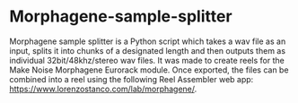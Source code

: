 # Morphagene-sample-splitter

Morphagene sample splitter is a Python script which takes a wav file as an input, splits it into chunks of a designated length and then outputs them as individual 32bit/48khz/stereo wav files. It was made to create reels for the Make Noise Morphagene Eurorack module. Once exported, the files can be combined into a reel using the following Reel Assembler web app: https://www.lorenzostanco.com/lab/morphagene/.
